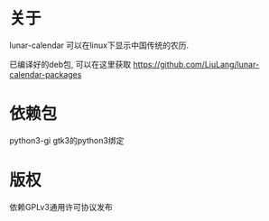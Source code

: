 关于
===
lunar-calendar 可以在linux下显示中国传统的农历.

已编译好的deb包, 可以在这里获取 https://github.com/LiuLang/lunar-calendar-packages

依赖包
=====
python3-gi gtk3的python3绑定

版权
====
依赖GPLv3通用许可协议发布
